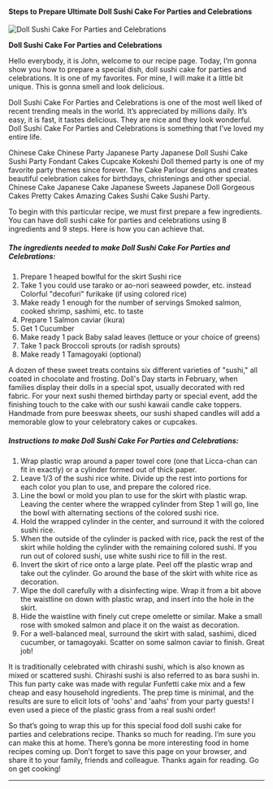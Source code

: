             

#### Steps to Prepare Ultimate Doll Sushi Cake For Parties and Celebrations

![Doll Sushi Cake For Parties and Celebrations](https://img-global.cpcdn.com/recipes/4751092962295808/751x532cq70/doll-sushi-cake-for-parties-and-celebrations-recipe-main-photo.jpg)

**Doll Sushi Cake For Parties and Celebrations**

Hello everybody, it is John, welcome to our recipe page. Today, I’m gonna show you how to prepare a special dish, doll sushi cake for parties and celebrations. It is one of my favorites. For mine, I will make it a little bit unique. This is gonna smell and look delicious.

Doll Sushi Cake For Parties and Celebrations is one of the most well liked of recent trending meals in the world. It’s appreciated by millions daily. It’s easy, it is fast, it tastes delicious. They are nice and they look wonderful. Doll Sushi Cake For Parties and Celebrations is something that I’ve loved my entire life.

Chinese Cake Chinese Party Japanese Party Japanese Doll Sushi Cake Sushi Party Fondant Cakes Cupcake Kokeshi Doll themed party is one of my favorite party themes since forever. The Cake Parlour designs and creates beautiful celebration cakes for birthdays, christenings and other special. Chinese Cake Japanese Cake Japanese Sweets Japanese Doll Gorgeous Cakes Pretty Cakes Amazing Cakes Sushi Cake Sushi Party.

To begin with this particular recipe, we must first prepare a few ingredients. You can have doll sushi cake for parties and celebrations using 8 ingredients and 9 steps. Here is how you can achieve that.

##### The ingredients needed to make Doll Sushi Cake For Parties and Celebrations:

1.  Prepare 1 heaped bowlful for the skirt Sushi rice
2.  Take 1 you could use tarako or ao-nori seaweed powder, etc. instead Colorful "decofuri" furikake (if using colored rice)
3.  Make ready 1 enough for the number of servings Smoked salmon, cooked shrimp, sashimi, etc. to taste
4.  Prepare 1 Salmon caviar (ikura)
5.  Get 1 Cucumber
6.  Make ready 1 pack Baby salad leaves (lettuce or your choice of greens)
7.  Take 1 pack Broccoli sprouts (or radish sprouts)
8.  Make ready 1 Tamagoyaki (optional)

A dozen of these sweet treats contains six different varieties of "sushi," all coated in chocolate and frosting. Doll's Day starts in February, when families display their dolls in a special spot, usually decorated with red fabric. For your next sushi themed birthday party or special event, add the finishing touch to the cake with our sushi kawaii candle cake toppers. Handmade from pure beeswax sheets, our sushi shaped candles will add a memorable glow to your celebratory cakes or cupcakes.

##### Instructions to make Doll Sushi Cake For Parties and Celebrations:

1.  Wrap plastic wrap around a paper towel core (one that Licca-chan can fit in exactly) or a cylinder formed out of thick paper.
2.  Leave 1/3 of the sushi rice white. Divide up the rest into portions for each color you plan to use, and prepare the colored rice.
3.  Line the bowl or mold you plan to use for the skirt with plastic wrap. Leaving the center where the wrapped cylinder from Step 1 will go, line the bowl with alternating sections of the colored sushi rice.
4.  Hold the wrapped cylinder in the center, and surround it with the colored sushi rice.
5.  When the outside of the cylinder is packed with rice, pack the rest of the skirt while holding the cylinder with the remaining colored sushi. If you run out of colored sushi, use white sushi rice to fill in the rest.
6.  Invert the skirt of rice onto a large plate. Peel off the plastic wrap and take out the cylinder. Go around the base of the skirt with white rice as decoration.
7.  Wipe the doll carefully with a disinfecting wipe. Wrap it from a bit above the waistline on down with plastic wrap, and insert into the hole in the skirt.
8.  Hide the waistline with finely cut crepe omelette or similar. Make a small rose with smoked salmon and place it on the waist as decoration.
9.  For a well-balanced meal, surround the skirt with salad, sashimi, diced cucumber, or tamagoyaki. Scatter on some salmon caviar to finish. Great job!

It is traditionally celebrated with chirashi sushi, which is also known as mixed or scattered sushi. Chirashi sushi is also referred to as bara sushi in. This fun party cake was made with regular Funfetti cake mix and a few cheap and easy household ingredients. The prep time is minimal, and the results are sure to elicit lots of 'oohs' and 'aahs' from your party guests! I even used a piece of the plastic grass from a real sushi order!

So that’s going to wrap this up for this special food doll sushi cake for parties and celebrations recipe. Thanks so much for reading. I’m sure you can make this at home. There’s gonna be more interesting food in home recipes coming up. Don’t forget to save this page on your browser, and share it to your family, friends and colleague. Thanks again for reading. Go on get cooking!

* * *